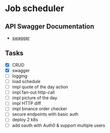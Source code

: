 # Job scheduler

## API Swagger Documentation

- [swagger](http://localhost:8080/swagger-ui/index.html)

## Tasks
- [x] CRUD
- [x] swagger
- [ ] logging
- [ ] load schedule
- [ ] impl quote of the day action
- [ ] impl fan-out http-call
- [ ] impl picture of the day
- [ ] impl HTTP diff
- [ ] impl binance order checker
- [ ] secure endpoints with basic auth
- [ ] deploy 2 k8s
- [ ] add oauth with Auth0 & support multiple users